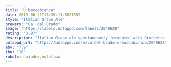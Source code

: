 ```yaml
---
title: "Û baccabianca"
date: 2019-06-21T13:39:11.852155Z
style: "Italian Grape Ale"
brewery: "Ca' del Brado"
image: "https://labels.untappd.com/labels/2049628"
rating: "3.97"
description: "Italian Grape ale spontaneously fermented with Grechetto Gentile grapes ( Pignoletto ) of Gradizzolo (biodynamic winemaker from Monteveglio) and barrel aged for 6 months with brettanomyces Lambicus"
untappd_url: "https://untappd.com/b/ca-del-brado-u-baccabianca/2049628"
abv: "7.9"
ibu: "18"
robots: noindex,nofollow
---
```

